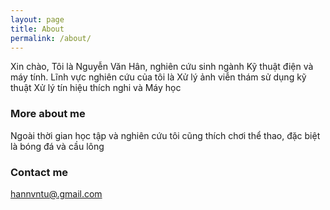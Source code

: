 ```yaml
---
layout: page
title: About
permalink: /about/
---
```


Xin chào,
Tôi là Nguyễn Văn Hân, nghiên cứu sinh ngành Kỹ thuật điện và máy tính. Lĩnh vực nghiên cứu của tôi là Xử lý ảnh viễn thám sử dụng kỹ thuật Xử lý tín hiệu thích nghi và Máy học

### More about me

Ngoài thời gian học tập và nghiên cứu tôi cũng thích chơi thể thao, đặc biệt là bóng đá và cầu lông

### Contact me

[hannvntu@.gmail.com](mailto:hannvntu@gmail.com)